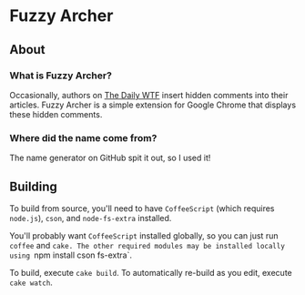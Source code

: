# Fuzzy Archer

## About

### What is Fuzzy Archer?

Occasionally, authors on [The Daily WTF](http://www.thedailywtf.com/) insert hidden comments into their articles. Fuzzy
Archer is a simple extension for Google Chrome that displays these hidden comments.

### Where did the name come from?

The name generator on GitHub spit it out, so I used it!

## Building

To build from source, you'll need to have `CoffeeScript` (which requires `node.js`), `cson`, and `node-fs-extra`
installed.

You'll probably want `CoffeeScript` installed globally, so you can just run `coffee` and `cake. The other required
modules may be installed locally using `npm install cson fs-extra`.

To build, execute `cake build`. To automatically re-build as you edit, execute `cake watch`.
